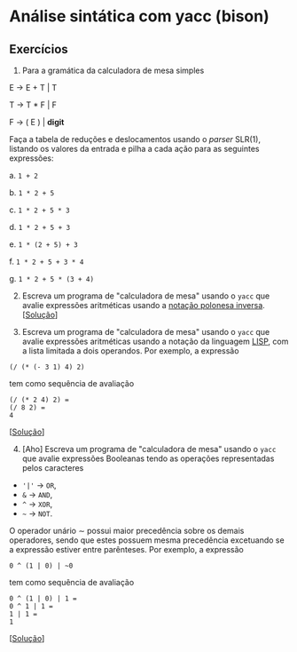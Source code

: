 # Análise sintática com yacc (bison)

## Exercícios

1. Para a gramática da calculadora de mesa simples

E $\rightarrow$  E + T  | T

T $\rightarrow$ T * F  | F

F $\rightarrow$ ( E )  | **digit**


Faça a tabela de reduções e deslocamentos usando o *parser* SLR(1), listando os
valores da entrada e pilha a cada ação para as seguintes expressões:


a. `1 + 2`

b. `1 * 2 + 5`

c. `1 * 2 + 5 * 3`

d. `1 * 2 + 5 + 3`

e. `1 * (2 + 5) + 3`

f. `1 * 2 + 5 + 3 * 4`

g. `1 * 2 + 5 * (3 + 4)`

2. Escreva um programa de "calculadora de mesa" usando o `yacc` que avalie
expressões aritméticas usando a [notação polonesa inversa](https://pt.wikipedia.org/wiki/Nota%C3%A7%C3%A3o_polonesa_inversa).
 [[Solução](../yacc/03-calc)]

3. Escreva um programa de "calculadora de mesa" usando o `yacc`
que avalie expressões aritméticas usando a notação da linguagem
[LISP](https://pt.wikipedia.org/wiki/Lisp), com a lista limitada
a dois operandos. Por exemplo, a expressão

```
(/ (* (- 3 1) 4) 2)
```

tem como sequência de avaliação

```
(/ (* 2 4) 2) =
(/ 8 2) =
4
```

[[Solução](../yacc//04-calc)]

4. [Aho] Escreva um programa de "calculadora de mesa" usando o
`yacc` que avalie expressões Booleanas tendo as operações
representadas pelos caracteres


- `'|'` -> `OR`,
- `&` -> `AND`,
- `^` -> `XOR`,
- `~` -> `NOT`.

O operador unário $\sim$ possui maior
precedência sobre os demais operadores, sendo que estes possuem mesma
precedência excetuando se a expressão estiver entre parênteses. Por
exemplo, a expressão

```
0 ^ (1 | 0) | ~0
```

tem como sequência de avaliação

```
0 ^ (1 | 0) | 1 =
0 ^ 1 | 1 =
1 | 1 =
1
```

[[Solução](../yacc/05-bool)]
